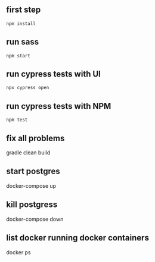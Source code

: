 
## first step 
```npm install```

## run sass
```npm start```

## run cypress tests with UI
```npx cypress open```

## run cypress tests with NPM
```npm test```

## fix all problems
gradle clean build

## start postgres
docker-compose up

## kill postgress
docker-compose down

## list docker running docker containers
docker ps